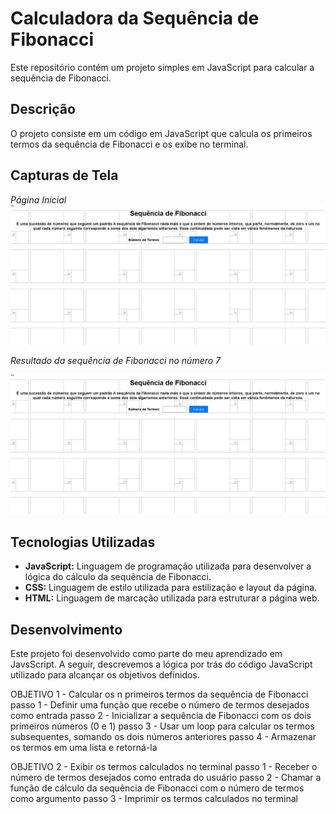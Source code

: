 # Calculadora da Sequência de Fibonacci 
Este repositório contém um projeto simples em JavaScript para calcular a sequência de Fibonacci.

## Descrição

O projeto consiste em um código em JavaScript que calcula os primeiros termos da sequência de Fibonacci e os exibe no terminal.

## Capturas de Tela
*Página Inicial*
![Captura de tela da página inicial](fibonacci.png)

*Resultado da sequência de Fibonacci no número 7*

![Captura de tela da página inicial](fibonacci.png)

## Tecnologias Utilizadas

- **JavaScript:** Linguagem de programação utilizada para desenvolver a lógica do cálculo da sequência de Fibonacci.
- **CSS:**  Linguagem de estilo utilizada para estilização e layout da página.
- **HTML:** Linguagem de marcação utilizada para estruturar a página web. 

## Desenvolvimento

Este projeto foi desenvolvido como parte do meu aprendizado em JavsScript. A seguir, descrevemos a lógica por trás do código JavaScript utilizado para alcançar os objetivos definidos.

OBJETIVO 1 - Calcular os n primeiros termos da sequência de Fibonacci
        passo 1 - Definir uma função que recebe o número de termos desejados como entrada
        passo 2 - Inicializar a sequência de Fibonacci com os dois primeiros números (0 e 1)
        passo 3 - Usar um loop para calcular os termos subsequentes, somando os dois números anteriores
        passo 4 - Armazenar os termos em uma lista e retorná-la

OBJETIVO 2 - Exibir os termos calculados no terminal
        passo 1 - Receber o número de termos desejados como entrada do usuário
        passo 2 - Chamar a função de cálculo da sequência de Fibonacci com o número de termos como argumento
        passo 3 - Imprimir os termos calculados no terminal



